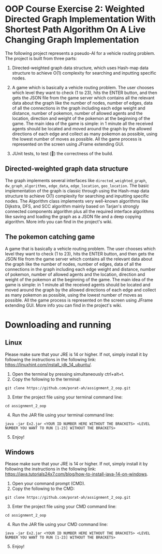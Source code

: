 # OOP Course Exercise 2: Weighted Directed Graph Implementation With Shortest Path Algorithm On A Live Changing Graph Implementation

The following project represents a pseudo-AI for a vehicle routing problem.
The project is built from three parts:

1. Directed-weighted graph data structure, which uses Hash-map data structure to achieve O(1) complexity for searching and inputting specific nodes.

2. A game which is basically a vehicle routing problem. The user chooses which level they want to check (1 to 23), hits the ENTER button, and then gets the JSON file from the game server which contains all the relevant data about the graph like the number of nodes, number of edges, data of all the connections in the graph including each edge weight and distance, number of pokemon, number of allowed agents and the location, direction and weight of the pokemon at the beginning of the game. 
The main idea of the game is simple: in 1 minute all the received agents should be located and moved around the graph by the allowed directions of each edge and collect as many pokemon as possible, using the lowest number of moves as possible. 
All the game process is represented on the screen using JFrame extending GUI.

3. JUnit tests, to test (:drum:) the correctness of the build.

## Directed-weighted graph data structure

The graph implements several interfaces like `directed_weighted_graph`, `dw_graph_algorithms`, `edge_data`, `edge_location`, `geo_location`. 
The basic implementation of the graph is classic through using the Hash-map data structure to achieve O(1) complexity for searching and inputting specific nodes.
The Algorithm class implements very well-known algorithms like Dijkstra, DFS, and SCC algorithm mainly based on Tarjan's strongly connected components algorithm plus all the required interface algorithms like saving and loading the graph as a JSON file and a deep copying algorithm.
More info you can find in the project's wiki. 

## The pokemon catching game

A game that is basically a vehicle routing problem. The user chooses which level they want to check (1 to 23), hits the ENTER button, and then gets the JSON file from the game server which contains all the relevant data about the graph like the number of nodes, number of edges, data of all the connections in the graph including each edge weight and distance, number of pokemon, number of allowed agents and the location, direction and weight of the pokemon at the beginning of the game. 
The main idea of the game is simple: in 1 minute all the received agents should be located and moved around the graph by the allowed directions of each edge and collect as many pokemon as possible, using the lowest number of moves as possible. 
All the game process is represented on the screen using JFrame extending GUI.
More info you can find in the project's wiki. 

# Downloading and running

## Linux 

Please make sure that your JRE is 14 or higher. If not, simply install it by following the instructions in the following link: https://linuxhint.com/install_jdk_14_ubuntu/.

1. Open the terminal by pressing simultaneously ctrl+alt+t.
2. Copy the following to the terminal:

```
git clone https://github.com/porat-ah/assignment_2_oop.git 
```

3. Enter the project file using your terminal command line:

```
cd assignment_2_oop
```

4. Run the JAR file using your terminal command line:

```
java -jar Ex2.jar <YOUR ID NUMBER HERE WITHOUT THE BRACKETS> <LEVEL NUMBER YOU WANT TO RUN [1-23] WITHOUT THE BRACKETS>
```

5. Enjoy!

## Windows

Please make sure that your JRE is 14 or higher. If not, simply install it by following the instructions in the following link: https://java.tutorials24x7.com/blog/how-to-install-java-14-on-windows.

1. Open your command prompt (CMD).
2. Copy the following to the CMD:

```
git clone https://github.com/porat-ah/assignment_2_oop.git 
```

3. Enter the project file using your CMD command line:

```
cd assignment_2_oop
```

4. Run the JAR file using your CMD command line:

```
java -jar Ex2.jar <YOUR ID NUMBER HERE WITHOUT THE BRACKETS> <LEVEL NUMBER YOU WANT TO RUN [1-23] WITHOUT THE BRACKETS>
```

5. Enjoy!


